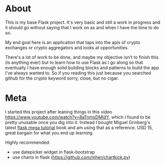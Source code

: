 # About
This is my base Flask project. It's very basic and still a work in progress and it should go without saying that I work on as and when I have the time to do so. 

My end goal here is an application that taps into the apis of crypto exchanges or crypto aggregators and looks at opportunities.

There's a lot of work to be done, and maybe my objective isn't to finish this (is anything ever) but to learn how to use Flask
as I go along so that eventually I have enough solid building blocks and patterns to build the app I've always wanted to. So if you reading this just because you searched github for the crypto keyword sorry, close, but no cigar.

# Meta

I started this project after leaning things in this video https://www.youtube.com/watch?v=8aTnmsDMldY, which I found to be pretty unusable once you dig into it. Instead I bought Miguel Grinberg's latest [flask mega tutorial](https://learn.miguelgrinberg.com/) book and am using that as a reference. USD 15, great bargain for what you end up learning. 

Highly recommended.

+ use datepicker widget in flask-bootstrap
+ use charts in flask (https://github.com/mher/chartkick.py)

